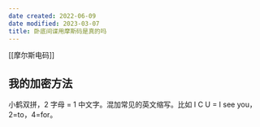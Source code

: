 ```yaml
---
date created: 2022-06-09
date modified: 2023-03-07
title: 卧底间谍用摩斯码是真的吗
---
```


[[摩尔斯电码]]

## 我的加密方法

小鹤双拼，2 字母 = 1 中文字。混加常见的英文缩写。比如 I C U = I see you，2=to，4=for。

